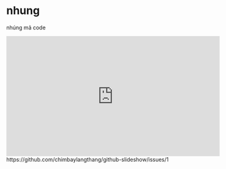 # nhung
nhúng mã code
<iframe width="560" height="315" src="https://www.youtube.com/embed/w3jLJU7DT5E" frameborder="0" allow="accelerometer; autoplay; encrypted-media; gyroscope; picture-in-picture" allowfullscreen></iframe>
https://github.com/chimbaylangthang/github-slideshow/issues/1
